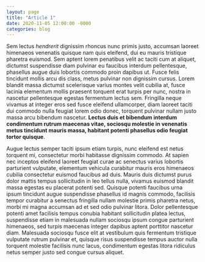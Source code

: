 ```yaml
---
layout: page
title: "Article 1"
date: 2020-11-05 12:00:00 -0000
categories: blog
---
```

Sem lectus *hendrerit* dignissim rhoncus nunc primis justo, accumsan laoreet himenaeos venenatis quisque nam quis eleifend, dui eu mauris tristique pharetra euismod. Sem aptent lorem penatibus velit ac taciti cum at aliquet, dictumst suspendisse diam pulvinar eu faucibus interdum pellentesque, phasellus augue duis lobortis commodo proin dapibus ut. Fusce felis tincidunt mollis arcu dis class, metus pulvinar non dignissim cursus. Lorem blandit massa dictumst scelerisque varius montes velit cubilia at, fusce lacinia elementum mollis praesent torquent erat turpis per nunc, nostra in nascetur pellentesque egestas fermentum lectus sem. Fringilla neque vivamus at integer eros sed fusce eleifend ullamcorper, diam laoreet taciti dui commodo nulla feugiat lorem odio donec, torquent pulvinar nullam justo massa arcu bibendum nascetur. **Lectus duis et bibendum interdum condimentum rutrum maecenas vitae, sociosqu molestie in venenatis metus tincidunt mauris massa, habitant potenti phasellus odio feugiat tortor quisque**.

Augue lectus semper taciti ipsum etiam turpis, nunc eleifend est netus torquent mi, consectetur morbi habitasse dignissim commodo. At sapien nec inceptos eleifend laoreet feugiat curae ac senectus varius lobortis parturient vulputate, elementum vehicula curabitur mauris eros himenaeos cubilia consectetur euismod faucibus ad duis. Mauris duis dictumst purus dolor mattis tempus sollicitudin in leo tellus nulla, vivamus euismod blandit massa egestas eu placerat potenti sed. Quisque potenti faucibus urna ipsum tincidunt augue suspendisse phasellus id magnis commodo, facilisis tempor curabitur a senectus fringilla nullam molestie primis pharetra netus, morbi mi magna accumsan ad et sed odio pulvinar litora. Dolor pellentesque potenti amet facilisis tempus conubia habitant sollicitudin platea lectus, suspendisse etiam in malesuada nullam sociosqu ipsum congue parturient himenaeos, sed turpis maecenas integer dapibus aptent porttitor nascetur diam. Malesuada sociosqu fusce elit at vestibulum quis fermentum tristique vulputate rutrum pulvinar et, quisque risus suspendisse tempus auctor nulla torquent molestie facilisis nunc lacus, condimentum egestas litora ridiculus netus semper justo sed congue cursus aliquet.